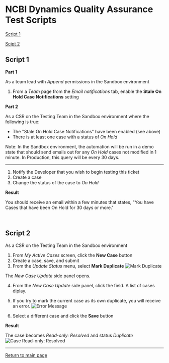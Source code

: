 # NCBI Dynamics Quality Assurance Test Scripts

[Script 1](QA.md#script-1)

[Scipt 2](QA.md#script-2)

##  Script 1

**Part 1**

As a team lead with _Append_ permissions in the Sandbox environment
 
1. From a _Team_ page from the _Email notifications_ tab, enable the **Stale On Hold Case Notifications** setting

 
**Part 2**

As a CSR on the Testing Team in the Sandbox environment where the following is true:

 * The "Stale On Hold Case Notifications" have been enabled (see above)
 * There is at least one case with a status of _On Hold_

 Note: In the Sandbox environment, the automation will be run in a demo state that should send emails out for any _On Hold_ cases not modified in 1 minute. In Production, this query will be every 30 days.
___

1. Notify the Developer that you wish to begin testing this ticket
2. Create a case
3. Change the status of the case to _On Hold_

**Result**

You should receive an email within a few minutes that states, "You have Cases that have been On Hold for 30 days or more."

&nbsp;

##  Script 2

As a CSR on the Testing Team in the Sandbox environment

1. From _My Active Cases_ screen, click the **New Case** button
2. Create a case, save, and submit
3. From the _Update Status_ menu, select **Mark Duplicate**
![Mark Duplicate](https://github.com/user-attachments/assets/0fd30524-e915-4810-afc5-e09cbcf98cff)
 
 The _New Case Update_ side panel opens.
 
 4. From the _New Case Update_ side panel, click the field. A list of cases diplay.
 5. If you try to mark the current case as its own duplicate, you will receive an error.
 ![Error Message](https://github.com/user-attachments/assets/37ca88f5-fbfc-4700-986a-0e04d9c25ecb)

 7. Select a different case and click the **Save** button

**Result**

 The case becomes _Read-only: Resolved_ and status _Duplicate_
![Case Read-only: Resolved](https://github.com/user-attachments/assets/5edbde52-7db1-42cc-841d-8d7b29d77fca)



---

[Return to main page](https://jenpetsmit.github.io/)

&nbsp;
